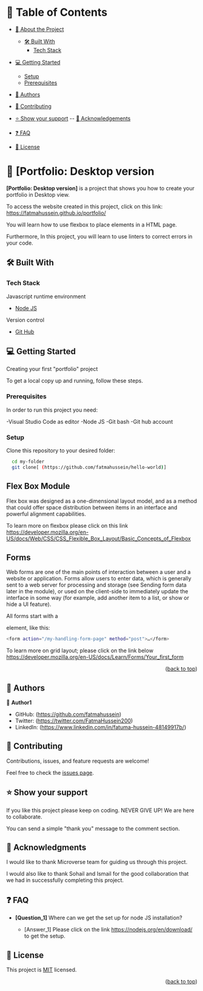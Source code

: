 <a name="readme-top"></a>

# 📗 Table of Contents

- [📖 About the Project](#about-project)
  - [🛠 Built With](#built-with)
    - [Tech Stack](#tech-stack)
    
- [💻 Getting Started](#getting-started)
  - [Setup](#setup)
  - [Prerequisites](#prerequisites)
- [👥 Authors](#authors)
- [🤝 Contributing](#contributing)
- [⭐️ Show your support](#support)
-- [🙏 Acknowledgements](#acknowledgements)
- [❓ FAQ](#faq)
- [📝 License](#license)

# 📖 [Portfolio: Desktop version <a name="about-project"></a>

**[Portfolio: Desktop version]** is a project that shows you how to create your portfolio in Desktop view.


To access the website created in this project, click on this link: https://fatmahussein.github.io/portfolio/



You will learn how to use flexbox to place elements in a HTML page.

Furthermore, In this project, you will learn to use linters to correct errors in your code.

## 🛠 Built With  <a name="built-with"></a>

### Tech Stack <a name="tech-stack"></a>

  <summary>Javascript runtime environment</summary>
  <ul>
    <li><a href="https://nodejs.org/en/">Node JS</a></li>
  </ul>

  <summary>Version control</summary>
  <ul>
    <li><a href="github.com">Git Hub</a></li>
  </ul>
</details


<!-- GETTING STARTED -->

## 💻 Getting Started <a name="getting-started"></a>

Creating your first "portfolio" project

To get a local copy up and running, follow these steps.

### Prerequisites

In order to run this project you need:

-Visual Studio Code as editor
-Node JS
-Git bash
-Git hub account


### Setup

Clone this repository to your desired folder:

```sh
  cd my-folder
  git clone[ (https://github.com/fatmahussein/hello-world)]
```
## Flex Box Module
Flex box was designed as a one-dimensional layout model, and as a method that could offer space distribution between items in an interface and powerful alignment capabilities.

To learn more on flexbox please click on this link https://developer.mozilla.org/en-US/docs/Web/CSS/CSS_Flexible_Box_Layout/Basic_Concepts_of_Flexbox 

## Forms
Web forms are one of the main points of interaction between a user and a website or application. Forms allow users to enter data, which is generally sent to a web server for processing and storage (see Sending form data later in the module), or used on the client-side to immediately update the interface in some way (for example, add another item to a list, or show or hide a UI feature).

All forms start with a <form> element, like this:
```sh
<form action="/my-handling-form-page" method="post">…</form>
```
To learn more on grid layout; please click on the link below 
https://developer.mozilla.org/en-US/docs/Learn/Forms/Your_first_form



<p align="right">(<a href="#readme-top">back to top</a>)</p>


## 👥 Authors <a name="authors"></a>

👤 **Author1**

- GitHub: (https://github.com/fatmahussein)
- Twitter: (https://twitter.com/FatmaHussein200)
- LinkedIn: (https://www.linkedin.com/in/fatuma-hussein-48149917b/)



## 🤝 Contributing <a name="contributing"></a>

<!-- CONTRIBUTING -->

Contributions, issues, and feature requests are welcome!

Feel free to check the [issues page](../../issues/).

## ⭐️ Show your support <a name="support"></a>

If you like this project please keep on coding. NEVER GIVE UP! We are here to collaborate.

You can send a simple "thank you" message to the comment section.


<!-- ACKNOWLEDGEMENTS -->

## 🙏 Acknowledgments <a name="Microverse Inc."></a>

I would like to thank Microverse team for guiding us through this project.

I would also like to thank Sohail and Ismail for the good collaboration that we had in successfully completing this project.


<!-- FAQ (optional) -->

## ❓ FAQ <a name="faq"></a>

- **[Question_1]**
Where can we get the set up for node JS installation?

  - [Answer_1]
Please click on the link https://nodejs.org/en/download/  to get the  setup.


<!-- LICENSE -->

## 📝 License <a name="license"></a>

This project is [MIT](./MIT.md) licensed.

<p align="right">(<a href="#readme-top">back to top</a>)</p>
